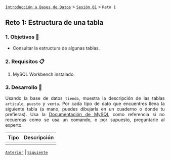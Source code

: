 [`Introducción a Bases de Datos`](../../Readme.md) > [`Sesión 01`](../Readme.md) > `Reto 1`
	
## Reto 1: Estructura de una tabla

<div style="text-align: justify;">

### 1. Objetivos :dart:

- Consultar la estructura de algunas tablas.

### 2. Requisitos :clipboard:

1. MySQL Workbench instalado.

### 3. Desarrollo :rocket:

Usando la base de datos `tienda`, muestra la descripción de las tablas `articulo`, `puesto` y `venta`. Por cada tipo de dato que encuentres llena la siguiente tabla (a mano, puedes dibujarla en un cuaderno o donde tu prefieras). Usa la [Documentación de MySQL](https://dev.mysql.com/doc/refman/8.0/en/data-types.html) como referencia si no recuerdas como se usa un comando, o por supuesto, preguntarle al experto.

| Tipo   | Descripción |
|---|---|
|   |   |

[`Anterior`](../Ejemplo-02/Readme.md) | [`Siguiente`](../Readme.md#estructura-de-una-consulta)

</div>
